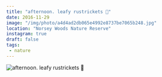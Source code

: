 ```yaml
---
title: "afternoon. leafy rustrickets 🍁"
date: 2016-11-29
image: "/img/photo/a4d4ad2db065e4992e8737be7065b248.jpg"
location: "Norsey Woods Nature Reserve"
instagram: true
draft: false
tags:
 - nature
---
```


![afternoon. leafy rustrickets 🍁](/img/photo/a4d4ad2db065e4992e8737be7065b248.jpg)
